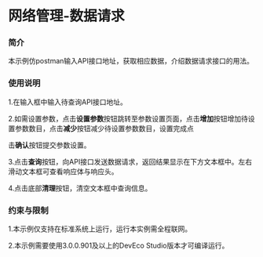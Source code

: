 # 网络管理-数据请求

### 简介

本示例仿postman输入API接口地址，获取相应数据，介绍数据请求接口的用法。

### 使用说明

1.在输入框中输入待查询API接口地址。

2.如需设置参数，点击**设置参数**按钮跳转至参数设置页面，点击**增加**按钮增加待设置参数数目，点击**减少**按钮减少待设置参数数目，设置完成点

击**确认**按钮提交参数设置。

3.点击**查询**按钮，向API接口发送数据请求，返回结果显示在下方文本框中。左右滑动文本框可查看响应体与响应头。

4.点击底部**清理**按钮，清空文本框中查询信息。

### 约束与限制

1.本示例仅支持在标准系统上运行，运行本实例需全程联网。

2.本示例需要使用3.0.0.901及以上的DevEco Studio版本才可编译运行。